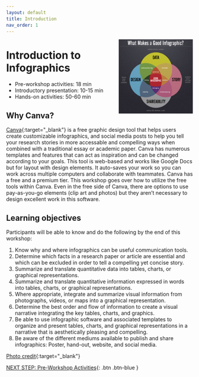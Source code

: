 ```yaml
---
layout: default
title: Introduction 
nav_order: 1
---
```

<img src="images//infographics-logo.png" style="float:right;width:200px;height:200px;"> 

# Introduction to Infographics

- Pre-workshop activities: 18 min 
- Introductory presentation: 10-15 min
- Hands-on activities: 50-60 min

## Why Canva? 
[Canva](https://www.canva.com/){:target="_blank"} is a free graphic design tool that helps users create customizable infographics, and social media posts to help you tell your research stories in more accessable and compelling ways when combined with a traditional essay or academic paper. Canva has numerous templates and features that can act as inspiration and can be changed according to your goals. This tool is web-based and works like Google Docs but for layout with design elements. It auto-saves your work so you can work across multiple computers and collaborate with teammates. Canva has a free and a premium tier. This workshop goes over how to utilize the free tools within Canva. Even in the free side of Canva, there are options to use pay-as-you-go elements (clip art and photos) but they aren’t necessary to design excellent work in this software.

## Learning objectives
Participants will be able to know and do the following by the end of this workshop:

1. Know why and where infographics can be useful communication tools.
2. Determine which facts in a research paper or article are essential and which can be excluded in order to tell a compelling yet concise story.
3. Summarize and translate quantitative data into tables, charts, or graphical representations.
4. Summarize and translate quantitative information expressed in words into tables, charts, or graphical representations.
5. Where appropriate, integrate and summarize visual information from photographs, videos, or maps into a graphical representation.
6. Determine the best order and flow of information to create a visual narrative integrating the key tables, charts, and graphics.
7. Be able to use infographic software and associated templates to organize and present tables, charts, and graphical representations in a narrative that is aesthetically pleasing and compelling.
8. Be aware of the different mediums available to publish and share infographics: Poster, hand-out, website, and social media.

[Photo credit](https://www.flickr.com/photos/dashburst/8448339735/in/photolist-kee8qu-dSxX4V){:target="_blank"}

[NEXT STEP: Pre-Workshop Activities](pre-workshop.html){: .btn .btn-blue }
